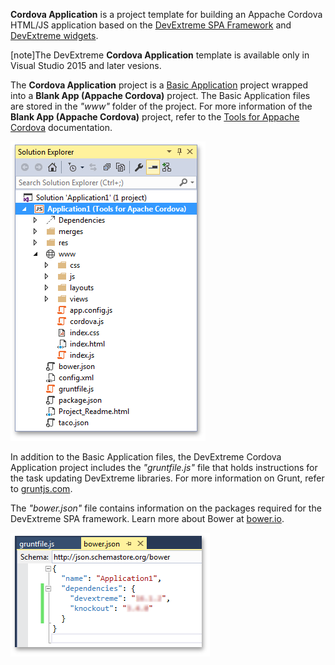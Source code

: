 **Cordova Application** is a project template for building an Appache Cordova HTML/JS application based on the [DevExtreme SPA Framework](/Documentation/Guide/Common/Introduction_to_DevExtreme/#Mobile_Development/Overview/SPA_Framework) and [DevExtreme widgets](/Documentation/Guide/Common/Introduction_to_DevExtreme/#Mobile_Development/Overview/UI_Widgets_Library).

[note]The DevExtreme **Cordova Application** template is available only in Visual Studio 2015 and later vesions.

The **Cordova Application** project is a [Basic Application](#Basic_Application) project wrapped into a **Blank App (Appache Cordova)** project. The Basic Application files are stored in the *"www"* folder of the project. For more information of the **Blank App (Appache Cordova)** project, refer to the [Tools for Appache Cordova](https://taco.visualstudio.com/en-us/docs/get-started-vs-tools-apache-cordova) documentation.

![DevExtreme Cordova Application Structure](/images/DevExtreme/DevExtreme_CordovaProject.png)

In addition to the Basic Application files, the DevExtreme Cordova Application project includes the *"gruntfile.js"* file that holds instructions for the task updating DevExtreme libraries. For more information on Grunt, refer to [gruntjs.com](https://gruntjs.com).

The *"bower.json"* file contains information on the packages required for the DevExtreme SPA framework. Learn more about Bower at [bower.io](https://bower.io).

![bower.json contents](/images/DevExtreme/CordovaApp_BowerContents.png)

